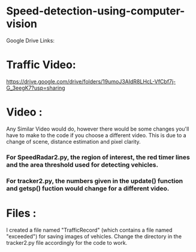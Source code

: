 # Speed-detection-using-computer-vision
Google Drive Links:

# Traffic Video:
https://drive.google.com/drive/folders/19umoJ3AIdR8LHcL-VfCbf7j-G_3eegK7?usp=sharing

# Video :
Any Similar Video would do, however there would be some changes you'll have to make to the code if you choose a different video. This is due to a change of scene, distance estimation and pixel clarity.

### For SpeedRadar2.py, the region of interest, the red timer lines and the area threshold used for detecting vehicles.

### For tracker2.py, the numbers given in the update() function and getsp() fuction would change for a different video.

# Files :
I created a file named "TrafficRecord" (which contains a file named "exceeded") for saving images of vehicles. Change the directory in the tracker2.py file accordingly for the code to work.
